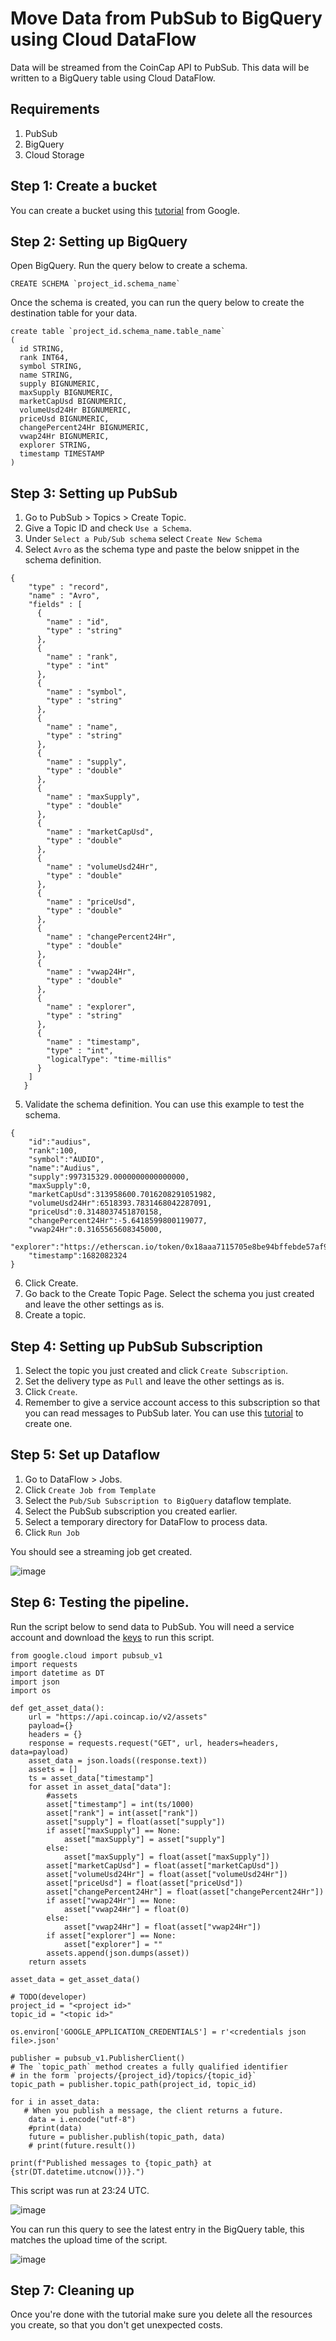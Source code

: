 # Move Data from PubSub to BigQuery using Cloud DataFlow 

Data will be streamed from the CoinCap API to PubSub. This data will be written to a BigQuery table using Cloud DataFlow.

## Requirements

1. PubSub
2. BigQuery
3. Cloud Storage

## Step 1: Create a bucket

You can create a bucket using this [tutorial](https://cloud.google.com/storage/docs/creating-buckets) from Google.

## Step 2: Setting up BigQuery

Open BigQuery. Run the query below to create a schema.

```
CREATE SCHEMA `project_id.schema_name`
```

Once the schema is created, you can run the query below to create the destination table for your data.

```
create table `project_id.schema_name.table_name`
(
  id STRING,
  rank INT64,
  symbol STRING,
  name STRING,
  supply BIGNUMERIC,
  maxSupply BIGNUMERIC,
  marketCapUsd BIGNUMERIC,
  volumeUsd24Hr BIGNUMERIC,
  priceUsd BIGNUMERIC,
  changePercent24Hr BIGNUMERIC,
  vwap24Hr BIGNUMERIC,
  explorer STRING,
  timestamp TIMESTAMP
)
```

## Step 3: Setting up PubSub

1. Go to PubSub > Topics > Create Topic.
2. Give a Topic ID and check `Use a Schema`. 
3. Under `Select a Pub/Sub schema` select `Create New Schema`
4. Select `Avro` as the schema type and paste the below snippet in the schema definition.

```
{
    "type" : "record",
    "name" : "Avro",
    "fields" : [
      {
        "name" : "id",
        "type" : "string"
      },
      {
        "name" : "rank",
        "type" : "int"
      },
      {
        "name" : "symbol",
        "type" : "string"
      },
      {
        "name" : "name",
        "type" : "string"
      },
      {
        "name" : "supply",
        "type" : "double"
      },
      {
        "name" : "maxSupply",
        "type" : "double"
      },
      {
        "name" : "marketCapUsd",
        "type" : "double"
      },
      {
        "name" : "volumeUsd24Hr",
        "type" : "double"
      },
      {
        "name" : "priceUsd",
        "type" : "double"
      },
      {
        "name" : "changePercent24Hr",
        "type" : "double"
      },
      {
        "name" : "vwap24Hr",
        "type" : "double"
      },
      {
        "name" : "explorer",
        "type" : "string"
      },
      {
        "name" : "timestamp",
        "type" : "int",
        "logicalType": "time-millis"
      }
    ]
   }
```

5. Validate the schema definition. You can use this example to test the schema.

```
{
    "id":"audius",
    "rank":100,
    "symbol":"AUDIO",
    "name":"Audius",
    "supply":997315329.0000000000000000,
    "maxSupply":0,
    "marketCapUsd":313958600.7016208291051982,
    "volumeUsd24Hr":6518393.7831468042287091,
    "priceUsd":0.3148037451870158,
    "changePercent24Hr":-5.6418599800119077,
    "vwap24Hr":0.3165565608345000,
    "explorer":"https://etherscan.io/token/0x18aaa7115705e8be94bffebde57af9bfc265b998",
    "timestamp":1682082324
}
```

6. Click Create.
7. Go back to the Create Topic Page. Select the schema you just created and leave the other settings as is.
8. Create a topic.

## Step 4: Setting up PubSub Subscription

1. Select the topic you just created and click `Create Subscription`. 
2. Set the delivery type as `Pull` and leave the other settings as is. 
3. Click `Create`. 
4. Remember to give a service account access to this subscription so that you can read messages to PubSub later. You can use this [tutorial](https://github.com/waqeem1203/gcp-data-engineering/blob/main/Create%20a%20Service%20Account.md) to create one.

## Step 5: Set up Dataflow

1. Go to DataFlow > Jobs. 
2. Click `Create Job from Template`
3. Select the `Pub/Sub Subscription to BigQuery` dataflow template. 
4. Select the PubSub subscription you created earlier.
5. Select a temporary directory for DataFlow to process data.
6. Click `Run Job`

You should see a streaming job get created.

![image](https://user-images.githubusercontent.com/50084105/234135256-c267ac26-319d-4747-8f3d-1afd73f7314c.png)

## Step 6: Testing the pipeline.

Run the script below to send data to PubSub. You will need a service account and download the [keys](https://github.com/waqeem1203/gcp-data-engineering/blob/main/Create%20a%20Service%20Account.md) to run this script.

```
from google.cloud import pubsub_v1
import requests
import datetime as DT
import json
import os

def get_asset_data():
    url = "https://api.coincap.io/v2/assets"
    payload={}
    headers = {}
    response = requests.request("GET", url, headers=headers, data=payload)
    asset_data = json.loads((response.text))
    assets = []
    ts = asset_data["timestamp"]
    for asset in asset_data["data"]:    
        #assets 
        asset["timestamp"] = int(ts/1000)
        asset["rank"] = int(asset["rank"])
        asset["supply"] = float(asset["supply"])
        if asset["maxSupply"] == None:
            asset["maxSupply"] = asset["supply"]
        else:
            asset["maxSupply"] = float(asset["maxSupply"])
        asset["marketCapUsd"] = float(asset["marketCapUsd"])
        asset["volumeUsd24Hr"] = float(asset["volumeUsd24Hr"])
        asset["priceUsd"] = float(asset["priceUsd"])
        asset["changePercent24Hr"] = float(asset["changePercent24Hr"])
        if asset["vwap24Hr"] == None:
            asset["vwap24Hr"] = float(0)
        else:
            asset["vwap24Hr"] = float(asset["vwap24Hr"])
        if asset["explorer"] == None:
            asset["explorer"] = ""
        assets.append(json.dumps(asset))
    return assets

asset_data = get_asset_data()

# TODO(developer)
project_id = "<project id>"
topic_id = "<topic id>"

os.environ['GOOGLE_APPLICATION_CREDENTIALS'] = r'<credentials json file>.json'

publisher = pubsub_v1.PublisherClient()
# The `topic_path` method creates a fully qualified identifier
# in the form `projects/{project_id}/topics/{topic_id}`
topic_path = publisher.topic_path(project_id, topic_id)

for i in asset_data:
   # When you publish a message, the client returns a future.
    data = i.encode("utf-8")
    #print(data)
    future = publisher.publish(topic_path, data)
    # print(future.result())

print(f"Published messages to {topic_path} at {str(DT.datetime.utcnow())}.")
```

This script was run at 23:24 UTC.

![image](https://user-images.githubusercontent.com/50084105/234136633-fafa4ea3-b9b4-4fcc-85f6-d5fa9f2276b5.png)

You can run this query to see the latest entry in the BigQuery table, this matches the upload time of the script.

![image](https://user-images.githubusercontent.com/50084105/234137227-9752cd22-5dc1-4b0e-91ec-1311f93604fd.png)

## Step 7: Cleaning up

Once you're done with the tutorial make sure you delete all the resources you create, so that you don't get unexpected costs.





